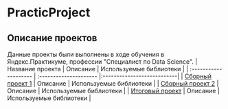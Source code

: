 # PracticProject
## Описание проектов
Данные проекты были выполнены в ходе обучения в Яндекс.Практикуме, профессии "Специалист по Data Science".
| Название проекта | Описание | Используемые библиотеки |
| :-------------------- | :--------------------- |:---------------------------|
| [Сборный проект 1](https://github.com/AnastasiyaSenkova/PracticProject/tree/ec11958b2383a822b2c73693ec4ce3eb8ab9ad44/%D0%A1%D0%B1%D0%BE%D1%80%D0%BD%D1%8B%D0%B9%20%D0%BF%D1%80%D0%BE%D0%B5%D0%BA%D1%82%20%201/README.md) | Описание | Используемые библиотеки |
| [Сборный проект 2](https://github.com/AnastasiyaSenkova/PracticProject/blob/3d2bdadf736c4dd01d6e0e142553f6a6017623a2/%D0%A1%D0%B1%D0%BE%D1%80%D0%BD%D1%8B%D0%B9%20%D0%BF%D1%80%D0%BE%D0%B5%D0%BA%D1%82%202/README.md) | Описание | Используемые библиотеки |
| [Итоговый проект](https://github.com/AnastasiyaSenkova/PracticProject/blob/f6a95e5b132863653be30885d443d062854bcb00/%D0%98%D1%82%D0%BE%D0%B3%D0%BE%D0%B2%D1%8B%D0%B9%20%D0%BF%D1%80%D0%BE%D0%B5%D0%BA%D1%82/README.md) | Описание | Используемые библиотеки |
